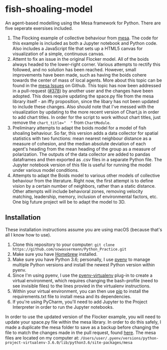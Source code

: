 # fish-shoaling-model
An agent-based modelling using the Mesa framework for Python. There are five seperate exersises included.


1. The Flocking example of collective behaviour from [mesa][mesa]. The code for this example is included as both a Jupyter notebook and Python code. Also includes a JavaScript file that sets up a HTML5 canvas for visualization of a simple, continuous canvas.
2. Attemt to fix an issue in the original Flocker model. All of the boids always headed to the lower-right corner. Various attempts to rectify this followed, and no solution has been reached. However, small improvements have been made, such as having the boids cohere towards the center of mass of local agents. More about this topic can be found in the [mesa Issues][mesa Issues] on Github. This topic has now been addressed in a pull-request ([#378][#378]) by another user and the changes have been adopted. This does require updating the space.py file from the mesa library itself - an iffy proposition, since the libary has not been updated to include these changes. Also should note that I've messed with the visualization by updating to the more recent version of Chart.js in order to add chart titles. In order for the script to work without chart titles, just remove the `chart_title="  "` from `ChartModule`.
3.  Preliminary attempts to adapt the boids model for a model of fish shoaling behaviour. So far, this version adds a data collector for spatial statistics with two functions: mean nearest neighbour distance as a measure of cohesion, and the median absolute deviation of each agent's heading from the mean heading of the group as a measure of polarization. The outputs of the data collector are added to pandas dataframes and then exported as .csv files in a separate Python file. The Jupyter notebook version of this file is useful for running the model under various model conditions.
4. Attempts to adapt the Boids model to various other models of collective behaviour from the literature. Right now, the first attempt is to define vision by a certain number of neighbors, rather than a static distance. Other attempts will include behavioral zones, removing velocity matching, leadership, memory, inclusion of environmental factors, etc. One big future project will be to adapt the model to 3D.


## Installation
These installation instructions assume you are using macOS (because that's all I know how to use).

1. Clone this repository to your computer: `git clone https://github.com/sowassermann/Python_Practice.git`
2. Make sure you have [Homebrew][Homebrew] installed.
3. Make sure you have Python 3.6; personally, I use [pyenv][pyenv] to manage multiple Python versions and install the newest Python version within pyenv.
4. Since I'm using pyenv, I use the [pyenv-virtualenv][virtualenv] plug-in to create a virtual environment, which requires changing the bash-profile (need to see invisible files) to the lines provied in the virtualenv instructions.
5. Within your virtual environment, you can then use [pip][pip] to install the requirements.txt file to install mesa and its dependencies.
6. If you're using PyCharm, you'll need to add Jupyter to the Project Interpreter in order to run the Jupyter notebooks.

In order to use the updated version of the Flocker example, you will need to update your space.py file within the mesa library. In order to do this safely, I made a duplicate the mesa folder to save as a backup before changing the file to match the changes made in the pull request, found [here][here]. The mesa files are located on my computer at: `/Users/user/.pyenv/versions/python-project-virtualenv-3.6.0/lib/python3.6/site-packages/mesa`


[mesa]: https://github.com/projectmesa/mesa
[mesa Issues]: https://github.com/projectmesa/mesa/issues/358
[#378]: https://github.com/projectmesa/mesa/pull/378
[here]: https://github.com/projectmesa/mesa/blob/600c62b35dbac6de9300da471377b0e200b60da8/mesa/space.py
[Homebrew]: https://brew.sh/
[pyenv]: https://github.com/pyenv/pyenv
[virtualenv]: https://github.com/pyenv/pyenv-virtualenv
[pip]: https://pip.pypa.io/en/stable/